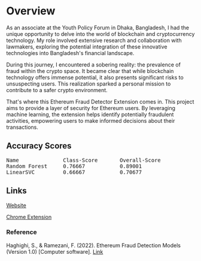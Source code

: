 # Overview

As an associate at the Youth Policy Forum in Dhaka, Bangladesh, I had the unique opportunity to delve into the world of blockchain and cryptocurrency technology. My role involved extensive research and collaboration with lawmakers, exploring the potential integration of these innovative technologies into Bangladesh's financial landscape.

During this journey, I encountered a sobering reality: the prevalence of fraud within the crypto space. It became clear that while blockchain technology offers immense potential, it also presents significant risks to unsuspecting users. This realization sparked a personal mission to contribute to a safer crypto environment.

That's where this Ethereum Fraud Detector Extension comes in. This project aims to provide a layer of security for Ethereum users. By leveraging machine learning, the extension helps identify potentially fraudulent activities, empowering users to make informed decisions about their transactions.

## Accuracy Scores

<pre>
Name              Class-Score       Overall-Score
Random Forest     0.76667           0.89001
LinearSVC         0.66667           0.70677
</pre>

## Links

[Website](https://sensic.netlify.app/) 

[Chrome Extension](https://chromewebstore.google.com/detail/sensic-crypto-fraud-detec/gnafhlgdcamabbeopmcekpfdfhbpeelp)

### Reference

Haghighi, S., & Ramezani, F. (2022). Ethereum Fraud Detection Models (Version 1.0) [Computer software]. [Link](https://github.com/sepandhaghighi/Ethereum-Fraud-Detection-Models)
